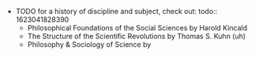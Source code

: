- TODO for a history of discipline and subject, check out:
  todo:: 1623041828390
	- Philosophical Foundations of the Social Sciences by Harold Kincald
	- The Structure of the Scientific Revolutions by Thomas S. Kuhn (uh)
	- Philosophy & Sociology of Science by